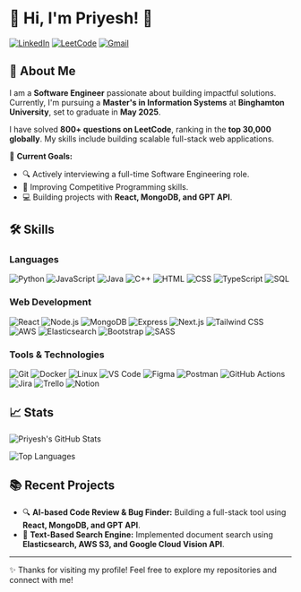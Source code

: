# 💫 Hi, I'm Priyesh! 👋

[![LinkedIn](https://img.shields.io/badge/LinkedIn-itsPriyeshKumar-blue?logo=linkedin&logoColor=white&style=flat-square)](https://www.linkedin.com/in/itsPriyeshKumar/)
[![LeetCode](https://img.shields.io/badge/LeetCode-Top%2030k-orange?logo=leetcode&logoColor=white&style=flat-square)](https://leetcode.com/itsPriyeshKumar/)
[![Gmail](https://img.shields.io/badge/Email-pchaurasia@binghamton.edu-red?logo=gmail&logoColor=white&style=flat-square)](mailto:pchaurasia@binghamton.edu)

## 🚀 About Me
I am a **Software Engineer** passionate about building impactful solutions. Currently, I'm pursuing a **Master's in Information Systems** at **Binghamton University**, set to graduate in **May 2025**.

I have solved **800+ questions on LeetCode**, ranking in the **top 30,000 globally**. My skills include building scalable full-stack web applications.

🎯 **Current Goals:**
- 🔍 Actively interviewing a full-time Software Engineering role.
- 💪 Improving Competitive Programming skills.
- 💻 Building projects with **React, MongoDB, and GPT API**.

## 🛠️ Skills
### Languages
![Python](https://img.shields.io/badge/Python-3776AB?style=for-the-badge&logo=python&logoColor=white)
![JavaScript](https://img.shields.io/badge/JavaScript-F7DF1E?style=for-the-badge&logo=javascript&logoColor=black)
![Java](https://img.shields.io/badge/Java-007396?style=for-the-badge&logo=java&logoColor=white)
![C++](https://img.shields.io/badge/C++-00599C?style=for-the-badge&logo=c%2B%2B&logoColor=white)
![HTML](https://img.shields.io/badge/HTML5-E34F26?style=for-the-badge&logo=html5&logoColor=white)
![CSS](https://img.shields.io/badge/CSS3-1572B6?style=for-the-badge&logo=css3&logoColor=white)
![TypeScript](https://img.shields.io/badge/TypeScript-007ACC?style=for-the-badge&logo=typescript&logoColor=white)
![SQL](https://img.shields.io/badge/SQL-336791?style=for-the-badge&logo=postgresql&logoColor=white)

### Web Development
![React](https://img.shields.io/badge/React-61DAFB?style=for-the-badge&logo=react&logoColor=black)
![Node.js](https://img.shields.io/badge/Node.js-339933?style=for-the-badge&logo=node.js&logoColor=white)
![MongoDB](https://img.shields.io/badge/MongoDB-47A248?style=for-the-badge&logo=mongodb&logoColor=white)
![Express](https://img.shields.io/badge/Express-000000?style=for-the-badge&logo=express&logoColor=white)
![Next.js](https://img.shields.io/badge/Next.js-000000?style=for-the-badge&logo=nextdotjs&logoColor=white)
![Tailwind CSS](https://img.shields.io/badge/TailwindCSS-38B2AC?style=for-the-badge&logo=tailwind-css&logoColor=white)
![AWS](https://img.shields.io/badge/AWS-232F3E?style=for-the-badge&logo=amazon-aws&logoColor=white)
![Elasticsearch](https://img.shields.io/badge/Elasticsearch-005571?style=for-the-badge&logo=elasticsearch&logoColor=white)
![Bootstrap](https://img.shields.io/badge/Bootstrap-563D7C?style=for-the-badge&logo=bootstrap&logoColor=white)
![SASS](https://img.shields.io/badge/SASS-CC6699?style=for-the-badge&logo=sass&logoColor=white)

### Tools & Technologies
![Git](https://img.shields.io/badge/Git-F05032?style=for-the-badge&logo=git&logoColor=white)
![Docker](https://img.shields.io/badge/Docker-2496ED?style=for-the-badge&logo=docker&logoColor=white)
![Linux](https://img.shields.io/badge/Linux-FCC624?style=for-the-badge&logo=linux&logoColor=black)
![VS Code](https://img.shields.io/badge/VS%20Code-007ACC?style=for-the-badge&logo=visual-studio-code&logoColor=white)
![Figma](https://img.shields.io/badge/Figma-F24E1E?style=for-the-badge&logo=figma&logoColor=white)
![Postman](https://img.shields.io/badge/Postman-FF6C37?style=for-the-badge&logo=postman&logoColor=white)
![GitHub Actions](https://img.shields.io/badge/GitHub%20Actions-2088FF?style=for-the-badge&logo=github-actions&logoColor=white)
![Jira](https://img.shields.io/badge/Jira-0052CC?style=for-the-badge&logo=jira&logoColor=white)
![Trello](https://img.shields.io/badge/Trello-0079BF?style=for-the-badge&logo=trello&logoColor=white)
![Notion](https://img.shields.io/badge/Notion-000000?style=for-the-badge&logo=notion&logoColor=white)


## 📈 Stats
![Priyesh's GitHub Stats](https://github-readme-stats.vercel.app/api?username=priyeshchaurasia&show_icons=true&theme=radical)

![Top Languages](https://github-readme-stats.vercel.app/api/top-langs/?username=priyeshchaurasia&layout=compact&theme=radical)

## 📚 Recent Projects
- 🔍 **AI-based Code Review & Bug Finder:** Building a full-stack tool using **React, MongoDB, and GPT API**.
- 📂 **Text-Based Search Engine:** Implemented document search using **Elasticsearch, AWS S3, and Google Cloud Vision API**.
---

✨ Thanks for visiting my profile! Feel free to explore my repositories and connect with me!
